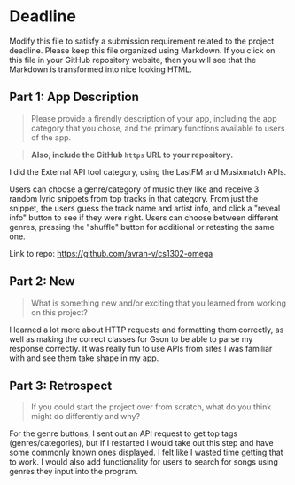 # Deadline

Modify this file to satisfy a submission requirement related to the project
deadline. Please keep this file organized using Markdown. If you click on
this file in your GitHub repository website, then you will see that the
Markdown is transformed into nice looking HTML.

## Part 1: App Description

> Please provide a firendly description of your app, including the app
> category that you chose, and the primary functions available to users
> of the app.

> **Also, include the GitHub `https` URL to your repository.**

I did the External API tool category, using the LastFM and Musixmatch APIs.

Users can choose a genre/category of music they like and receive 3 random lyric snippets from top tracks in that category. From just the snippet, the users guess the track name and artist info, and click a "reveal info" button to see if they were right. Users can choose between different genres, pressing the "shuffle" button for additional or retesting the same one.

Link to repo: https://github.com/avran-v/cs1302-omega


## Part 2: New

> What is something new and/or exciting that you learned from working
> on this project?

I learned a lot more about HTTP requests and formatting them correctly, as well as making the correct classes for Gson to be able to parse my response correctly. It was really fun to use APIs from sites I was familiar with and see them take shape in my app.

## Part 3: Retrospect

> If you could start the project over from scratch, what do
> you think might do differently and why?

For the genre buttons, I sent out an API request to get top tags (genres/categories), but if I restarted I would take out this step and have some commonly known ones displayed. I felt like I wasted time getting that to work. I would also add functionality for users to search for songs using genres they input into the program.
